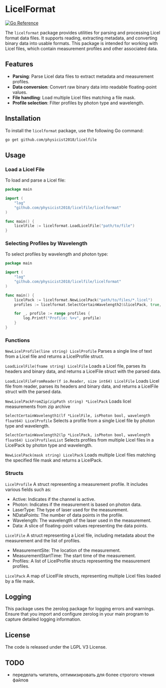 # LicelFormat

[![Go Reference](https://pkg.go.dev/badge/github.com/physicist2018/licelfile/tree/v1.1.5.svg)](https://pkg.go.dev/github.com/physicist2018/licelfile/tree/v1.1.5)


The `licelformat` package provides utilities for parsing and processing Licel format data files. It supports reading, extracting metadata, and converting binary data into usable formats. This package is intended for working with Licel files, which contain measurement profiles and other associated data.

## Features

- **Parsing**: Parse Licel data files to extract metadata and measurement profiles.
- **Data conversion**: Convert raw binary data into readable floating-point values.
- **File handling**: Load multiple Licel files matching a file mask.
- **Profile selection**: Filter profiles by photon type and wavelength.

## Installation

To install the `licelformat` package, use the following Go command:

```bash
go get github.com/physicist2018/licelfile
```

## Usage
### Load a Licel File
To load and parse a Licel file:

```go
package main

import (
	"log"
	"github.com/physicist2018/licelfile/licelformat"
)

func main() {
	licelFile := licelformat.LoadLicelFile("path/to/file")
}
```

### Selecting Profiles by Wavelength
To select profiles by wavelength and photon type:

```go
package main

import (
	"log"
	"github.com/physicist2018/licelfile/licelformat"
)

func main() {
	licelPack := licelformat.NewLicelPack("path/to/files/*.licel")
	profiles := licelformat.SelectCertainWavelength2(&licelPack, true, 532.0)

	for _, profile := range profiles {
		log.Printf("Profile: %+v", profile)
	}
}
```

### Functions
`NewLicelProfile(line string) LicelProfile`
Parses a single line of text from a Licel file and returns a LicelProfile struct.

`LoadLicelFile(fname string) LicelFile`
Loads a Licel file, parses its headers and binary data, and returns a LicelFile struct with the parsed data.

`LoadLicelFileFromReader(f io.Reader, size int64) LicelFile`
Loads Licel file from reader, parses its headers and binary data, and returns a LicelFile struct with the parsed data.

`NewLicelPackFromZip(zipPath string) *LicelPack`
Loads licel measurements from zip archive

`SelectCertainWavelength1(lf *LicelFile, isPhoton bool, wavelength float64) LicelProfile`
Selects a profile from a single Licel file by photon type and wavelength.

`SelectCertainWavelength2(lp *LicelPack, isPhoton bool, wavelength float64) LicelProfilesList`
Selects profiles from multiple Licel files in a LicelPack by photon type and wavelength.

`NewLicelPack(mask string) LicelPack`
Loads multiple Licel files matching the specified file mask and returns a LicelPack.

### Structs
`LicelProfile`
A struct representing a measurement profile. It includes various fields such as:

- Active: Indicates if the channel is active.
- Photon: Indicates if the measurement is based on photon data.
- LaserType: The type of laser used for the measurement.
- NDataPoints: The number of data points in the profile.
- Wavelength: The wavelength of the laser used in the measurement.
- Data: A slice of floating-point values representing the data points.

`LicelFile`
A struct representing a Licel file, including metadata about the measurement and the list of profiles.

- MeasurementSite: The location of the measurement.
- MeasurementStartTime: The start time of the measurement.
- Profiles: A list of LicelProfile structs representing the measurement profiles.

`LicelPack`
A map of LicelFile structs, representing multiple Licel files loaded by a file mask.

## Logging
This package uses the zerolog package for logging errors and warnings. Ensure that you import and configure zerolog in your main program to capture detailed logging information.

## License
The code is released under the LGPL V3 License.



## TODO
- переделать читатель, оптимизировать для более строгого чтения файлов
